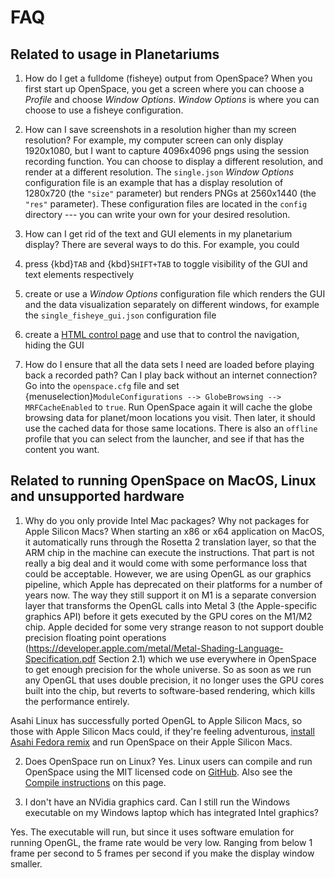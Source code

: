 # FAQ
## Related to usage in Planetariums
1. How do I get a fulldome (fisheye) output from OpenSpace?
When you first start up OpenSpace, you get a screen where you can choose a _Profile_ and choose _Window Options_. _Window Options_ is where you can choose to use a fisheye configuration. 

2. How can I save screenshots in a resolution higher than my screen resolution? For example, my computer screen can only display 1920x1080, but I want to capture 4096x4096 pngs using the session recording function.
You can choose to display a different resolution, and render at a different resolution. The `single.json` _Window Options_ configuration file is an example that has a display resolution of 1280x720 (the `"size"` parameter) but renders PNGs at 2560x1440 (the `"res"` parameter). These configuration files are located in the `config` directory --- you can write your own for your desired resolution.

3. How can I get rid of the text and GUI elements in my planetarium display?
There are several ways to do this. For example, you could
  1. press {kbd}`TAB` and {kbd}`SHIFT+TAB` to toggle visibility of the GUI and text elements respectively
  1. create or use a _Window Options_ configuration file which renders the GUI and the data visualization separately on different windows, for example the `single_fisheye_gui.json` configuration file
  1. create a [HTML control page](/how-to/html-controls-setup) and use that to control the navigation, hiding the GUI

4. How do I ensure that all the data sets I need are loaded before playing back a recorded path? Can I play back without an internet connection?
Go into the `openspace.cfg` file and set {menuselection}`ModuleConfigurations --> GlobeBrowsing --> MRFCacheEnabled` to `true`. Run OpenSpace again it will cache the globe browsing data for planet/moon locations you visit. Then later, it should use the cached data for those same locations. There is also an `offline` profile that you can select from the launcher, and see if that has the content you want.

## Related to running OpenSpace on MacOS, Linux and unsupported hardware 
1. Why do you only provide Intel Mac packages? Why not packages for Apple Silicon Macs?
When starting an x86 or x64 application on MacOS, it automatically runs through the Rosetta 2 translation layer, so that the ARM chip in the machine can execute the instructions.  That part is not really a big deal and it would come with some performance loss that could be acceptable.  However, we are using OpenGL as our graphics pipeline, which Apple has deprecated on their platforms for a number of years now.  The way they still support it on M1 is a separate conversion layer that transforms the OpenGL calls into Metal 3 (the Apple-specific graphics API) before it gets executed by the GPU cores on the M1/M2 chip.  Apple decided for some very strange reason to not support double precision floating point operations (https://developer.apple.com/metal/Metal-Shading-Language-Specification.pdf Section 2.1) which we use everywhere in OpenSpace to get enough precision for the whole universe. So as soon as we run any OpenGL that uses double precision, it no longer uses the GPU cores built into the chip, but reverts to software-based rendering, which kills the performance entirely.

Asahi Linux has successfully ported OpenGL to Apple Silicon Macs, so those with Apple Silicon Macs could, if they're feeling adventurous, [install Asahi Fedora remix](https://asahilinux.org/fedora/) and run OpenSpace on their Apple Silicon Macs.

2. Does OpenSpace run on Linux?
Yes. Linux users can compile and run OpenSpace using the MIT licensed code on [GitHub](https://github.com/OpenSpace/OpenSpace). Also see the [Compile instructions](dev/compiling) on this page.

3. I don't have an NVidia graphics card. Can I still run the Windows executable on my Windows laptop which has integrated Intel graphics?

Yes. The executable will run, but since it uses software emulation for running OpenGL, the frame rate would be very low. Ranging from below 1 frame per second to 5 frames per second if you make the display window smaller. 
